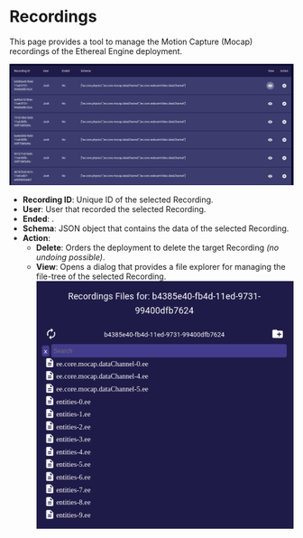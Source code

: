 # Recordings
This page provides a tool to manage the Motion Capture (Mocap) recordings of the Ethereal Engine deployment.

![](./images/recordings/list.png)

- **Recording ID**: Unique ID of the selected Recording.
- **User**: User that recorded the selected Recording.
- **Ended**: .  <!-- TODO: What is this for? -->
- **Schema**: JSON object that contains the data of the selected Recording.  <!-- TODO: What is this for? -->
- **Action**:  
  - **Delete**: Orders the deployment to delete the target Recording _(no undoing possible)_.
  - **View**: Opens a dialog that provides a file explorer for managing the file-tree of the selected Recording.  
  ![](./images/recordings/view.png)

<!-- TODO: Mocap recordings -->
